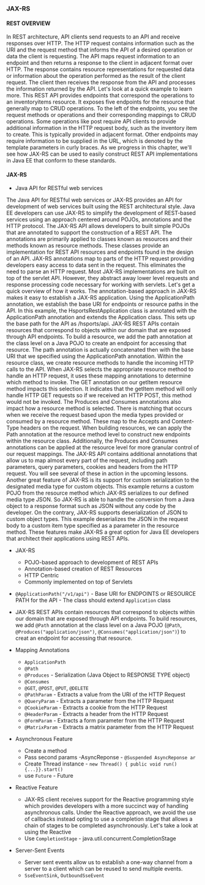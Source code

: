 ### JAX-RS

#### REST OVERVIEW

In REST architecture, API clients send requests to an API and receive responses over HTTP. The HTTP request contains information such as the URI and the request method that informs the API of a desired operation or data the client is requesting. The API maps request information to an endpoint and then returns a response to the client in adjacent format over HTTP. The response contains resource representations for requested data or information about the operation performed as the result of the client request. The client then receives the response from the API and processes the information returned by the API. Let's look at a quick example to learn more. This REST API provides endpoints that correspond the operations to an inventoryitems resource. It exposes five endpoints for the resource that generally map to CRUD operations. To the left of the endpoints, you see the request methods or operations and their corresponding mappings to CRUD operations. Some operations like post require API clients to provide additional information in the HTTP request body, such as the inventory item to create. This is typically provided in adjacent format. Other endpoints may require information to be supplied in the URL, which is denoted by the template parameters in curly braces. As we progress in this chapter, we'll see how JAX-RS can be used to easily construct REST API implementations in Java EE that conform to these standards.

#### JAX-RS

- Java API for RESTful web services

The Java API for RESTful web services or JAX-RS provides an API for development of web services built using the REST architectural style. Java EE developers can use JAX-RS to simplify the development of REST-based services using an approach centered around POJOs, annotations and the HTTP protocol. The JAX-RS API allows developers to built simple POJOs that are annotated to support the construction of a REST API. The annotations are primarily applied to classes known as resources and their methods known as resource methods. These classes provide an implementation for REST API resources and endpoints found in the design of an API. JAX-RS annotations map to parts of the HTTP request providing developers easy access to data sent in the request. This eliminates the need to parse an HTTP request. Most JAX-RS implementations are built on top of the servlet API. However, they abstract away lower level requests and response processing code necessary for working with servlets. Let's get a quick overview of how it works. The annotation-based approach in JAX-RS makes it easy to establish a JAX-RS application. Using the ApplicationPath annotation, we establish the base URI for endpoints or resource paths in the API. In this example, the HsportsRestApplication class is annotated with the ApplicationPath annotation and extends the Application class. This sets up the base path for the API as /hsports/api. JAX-RS REST APIs contain resources that correspond to objects within our domain that are exposed through API endpoints. To build a resource, we add the path annotation at the class level on a Java POJO to create an endpoint for accessing that resource. The path annotation is actually concatenated then with the base URI that we specified using the ApplicationPath annotation. Within the resource class, we create resource methods to handle the incoming HTTP calls to the API. When JAX-RS selects the appropriate resource method to handle an HTTP request, it uses these mapping annotations to determine which method to invoke. The GET annotation on our getItem resource method impacts this selection. It indicates that the getItem method will only handle HTTP GET requests so if we received an HTTP POST, this method would not be invoked. The Produces and Consumes annotations also impact how a resource method is selected. There is matching that occurs when we receive the request based upon the media types provided or consumed by a resource method. These map to the Accepts and Content-Type headers on the request. When building resources, we can apply the Path annotation at the resource method level to construct new endpoints within the resource class. Additionally, the Produces and Consumes annotations can be applied at the resource level for more granular control of our request mappings. The JAX-RS API contains additional annotations that allow us to map almost every part of the request, including path parameters, query parameters, cookies and headers from the HTTP request. You will see several of these in action in the upcoming lessons. Another great feature of JAX-RS is its support for custom serialization to the designated media type for custom objects. This example returns a custom POJO from the resource method which JAX-RS serializes to our defined media type JSON. So JAX-RS is able to handle the conversion from a Java object to a response format such as JSON without any code by the developer. On the contrary, JAX-RS supports deserialization of JSON to custom object types. This example deserializes the JSON in the request body to a custom item type specified as a parameter in the resource method. These features make JAX-RS a great option for Java EE developers that architect their applications using REST APIs.

- JAX-RS

  - POJO-based approach to development of REST APIs
  - Annotation-based creation of REST Resources
  - HTTP Centric
  - Commonly implemented on top of Servlets

- `@ApplicationPath("/v1/api")` - Base URI for ENDPOINTS or RESOURCE PATH for the API - The class should extend `Application` class
- JAX-RS REST APIs contain resources that correspond to objects within our domain that
  are exposed through API endpoints. To build resources, we add `@Path` annotation at the class level on
  a Java POJO (`@Path`, `@Produces("application/json")`, `@Consumes("application/json")`) to creat an endpoint
  for accessing that resource.

- Mapping Annotations

  - `ApplicationPath`
  - `@Path`
  - `@Produces` - Serialization (Java Object to RESPONSE TYPE object)
  - `@Consumes`
  - `@GET`, `@POST`, `@PUT`, `@DELETE`
  - `@PathParam` - Extracts a value from the URI of the HTTP Request
  - `@QueryParam` - Extracts a parameter from the HTTP Request
  - `@CookieParam` - Extracts a cookie from the HTTP Request
  - `@HeaderParam` - Extracts a header from the HTTP Request
  - `@FormParam` - Extracts a form parameter from the HTTP Request
  - `@MatrixParam` - Extracts a matrix parameter from the HTTP Request

- Asynchronous Feature

  - Create a method
  - Pass second params -AsyncReponse - `@Suspended AsyncReponse ar`
  - Create Thread instance - `new Thread() { public void run() {...}}.start()`
  - use `Future` - Future<InventoryService>

- Reactive Feature

  - JAX-RS client receives support for the Reactive programming style which provides developers with a more succinct way of handling asynchronous calls. Under the Reactive approach, we avoid the use of callbacks instead opting to use a completion stage that allows a chain of stages to be completed asynchronously. Let's take a look at using the Reactive
  - Use `CompletionStage` - java.util.concurrent.CompletionStage

- Server-Sent Events
  - Server sent events allow us to establish a one-way channel from a server to a client which can be reused to send multiple events.
  - `SseEventSink`, `OutboundSseEvent`

